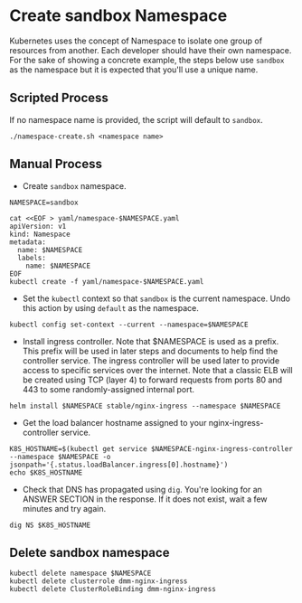 # Create sandbox Namespace

Kubernetes uses the concept of Namespace to isolate one group of resources from another. Each developer should have their own namespace. For the sake of showing a concrete example, the steps below use `sandbox` as the namespace but it is expected that you'll use a unique name.

## Scripted Process

If no namespace name is provided, the script will default to `sandbox`.

```
./namespace-create.sh <namespace name>
```

## Manual Process

* Create `sandbox` namespace.

```
NAMESPACE=sandbox

cat <<EOF > yaml/namespace-$NAMESPACE.yaml
apiVersion: v1
kind: Namespace
metadata:
  name: $NAMESPACE
  labels:
    name: $NAMESPACE
EOF
kubectl create -f yaml/namespace-$NAMESPACE.yaml
```

* Set the `kubectl` context so that `sandbox` is the current namespace. Undo this action by using `default` as the namespace.

```
kubectl config set-context --current --namespace=$NAMESPACE
```

* Install ingress controller. Note that $NAMESPACE is used as a prefix. This prefix will be used in later steps and documents to help find the controller service. The ingress controller will be used later to provide access to specific services over the internet. Note that a classic ELB will be created using TCP (layer 4) to forward requests from ports 80 and 443 to some randomly-assigned internal port.

```
helm install $NAMESPACE stable/nginx-ingress --namespace $NAMESPACE
```

* Get the load balancer hostname assigned to your nginx-ingress-controller service.

```
K8S_HOSTNAME=$(kubectl get service $NAMESPACE-nginx-ingress-controller --namespace $NAMESPACE -o jsonpath='{.status.loadBalancer.ingress[0].hostname}')
echo $K8S_HOSTNAME
```

* Check that DNS has propagated using `dig`. You're looking for an ANSWER SECTION in the response. If it does not exist, wait a few minutes and try again.

```
dig NS $K8S_HOSTNAME
```

## Delete sandbox namespace

```
kubectl delete namespace $NAMESPACE
kubectl delete clusterrole dmm-nginx-ingress
kubectl delete ClusterRoleBinding dmm-nginx-ingress
```
